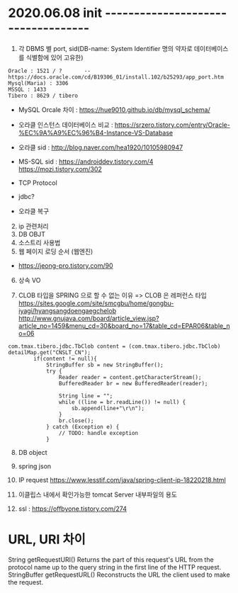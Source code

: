 



# 2020.06.08 init -----------------------------------
1. 각 DBMS 별 port, sid(DB-name: System Identifier 명의 약자로 데이터베이스를 식별함에 있어 고유한)
```
Oracle : 1521 / ?       -- https://docs.oracle.com/cd/B19306_01/install.102/b25293/app_port.htm
Mysql(Maria) : 3306
MSSQL : 1433
Tibero : 8629 / tibero

```
 + MySQL Orcale 차이 : https://hue9010.github.io/db/mysql_schema/
 + 오라클 인스턴스 데이터베이스 비교 : https://srzero.tistory.com/entry/Oracle-%EC%9A%A9%EC%96%B4-Instance-VS-Database
 + 오라클 sid : http://blog.naver.com/hea1920/10105980947
 + MS-SQL sid : https://androiddev.tistory.com/4 https://mozi.tistory.com/302

  + TCP Protocol   
  + jdbc?
  + 오라클 복구
2. ip 관련처리
3. DB OBJT
4. 소스트리 사용법
5. 웹 페이지 로딩 순서 (웹엔진)
- https://jeong-pro.tistory.com/90
6. 상속 VO

7. CLOB 타입을 SPRING 으로 할 수 없는 이유
 => CLOB 은 레퍼런스 타입
 https://sites.google.com/site/smcgbu/home/gongbu-iyagi/hyangsangdoengaegchelob
 http://www.gnujava.com/board/article_view.jsp?article_no=1459&menu_cd=30&board_no=17&table_cd=EPAR06&table_no=06
```
com.tmax.tibero.jdbc.TbClob content = (com.tmax.tibero.jdbc.TbClob) detailMap.get("CNSLT_CN");
		if(content != null){
			StringBuffer sb = new StringBuffer();
			try {
				Reader reader = content.getCharacterStream();
				BufferedReader br = new BufferedReader(reader);

				String line = "";
				while ((line = br.readLine()) != null) {
					sb.append(line+"\r\n");
				}
				br.close();
			} catch (Exception e) {
				// TODO: handle exception
			}
```

8. DB object


9. spring json


10. IP request
https://www.lesstif.com/java/spring-client-ip-18220218.html

11. 이클립스 내에서 확인가능한 tomcat Server 내부파일의 용도

12. ssl : https://offbyone.tistory.com/274


# URL, URI 차이
String	getRequestURI()
Returns the part of this request's URL from the protocol name up to the query string in the first line of the HTTP request.
StringBuffer	getRequestURL()
Reconstructs the URL the client used to make the request.
